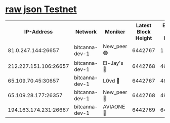 [raw json Testnet](https://rpc-check.bcat.stavr.tech/bcat/rpc-bcat-result.json)
=


<table><tr><th>IP-Address</th><th>Network</th><th>Moniker</th><th>Latest Block Height</th><th>Earliest Block Height</th><th>Catching Up</th><th>Tx Index</th><th>Voting Power</th><th>Scan Time</th></tr><tr><td>81.0.247.144:26657</td><td>bitcanna-dev-1</td><td>New_peer 🟢</td><td>6442767</td><td>1</td><td>False</td><td>on</td><td>0</td><td>2024-02-14T21:32:11.860866783UTC</td></tr><tr><td>212.227.151.106:26657</td><td>bitcanna-dev-1</td><td>El-Jay's 🔴</td><td>6442768</td><td>4670391</td><td>False</td><td>on</td><td>2218164</td><td>2024-02-14T21:32:16.673550318UTC</td></tr><tr><td>65.109.70.45:30657</td><td>bitcanna-dev-1</td><td>L0vd 🔴</td><td>6442767</td><td>4828155</td><td>False</td><td>on</td><td>307920</td><td>2024-02-14T21:32:12.248905164UTC</td></tr><tr><td>65.109.28.177:26357</td><td>bitcanna-dev-1</td><td>New_peer 🔴</td><td>6442768</td><td>4952911</td><td>False</td><td>on</td><td>2237067</td><td>2024-02-14T21:32:17.011946927UTC</td></tr><tr><td>194.163.174.231:26667</td><td>bitcanna-dev-1</td><td>AVIAONE 🔴</td><td>6442769</td><td>6428591</td><td>False</td><td>on</td><td>1949865</td><td>2024-02-14T21:32:23.575907542UTC</td></tr></table>